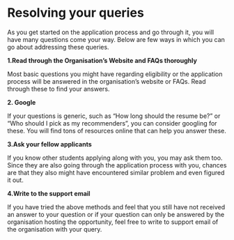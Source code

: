 # Resolving your queries

As you get started on the application process and go through it, you will have many questions come your way. Below are few ways in which you can go about addressing these queries.

**1.Read through the Organisation’s Website and FAQs thoroughly**

Most basic questions you might have regarding eligibility or the application process will be answered in the organisation’s website or FAQs. Read through these to find your answers.

**2. Google**

If your questions is generic, such as “How long should the resume be?” or “Who should I pick as my recommenders”, you can consider googling for these. You will find tons of resources online that can help you answer these.

**3.Ask your fellow applicants**

If you know other students applying along with you, you may ask them too. Since they are also going through the application process with you, chances are that they also might have encountered similar problem and even figured it out.

**4.Write to the support email**

If you have tried the above methods and feel that you still have not received an answer to your question or if your question can only be answered by the organisation hosting the opportunity, feel free to write to support email of the organisation with your query.

